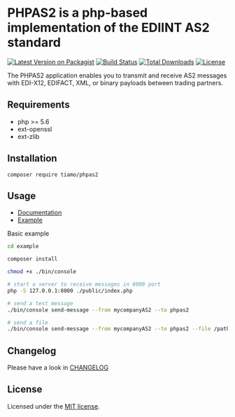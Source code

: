 # PHPAS2 is a php-based implementation of the EDIINT AS2 standard

[![Latest Version on Packagist](https://img.shields.io/packagist/v/tiamo/phpas2.svg?style=flat-square)](https://packagist.org/packages/tiamo/phpas2)
[![Build Status](https://travis-ci.org/tiamo/phpas2.svg?branch=master)](https://travis-ci.org/tiamo/phpas2)
[![Total Downloads](https://img.shields.io/packagist/dt/tiamo/phpas2.svg?style=flat-square)](https://packagist.org/packages/tiamo/phpas2)
[![License](https://poser.pugx.org/tiamo/phpas2/license)](https://packagist.org/packages/tiamo/phpas2)

The PHPAS2 application enables you to transmit and receive AS2 messages with 
EDI-X12, EDIFACT, XML, or binary payloads between trading partners.

## Requirements

* php >= 5.6
* ext-openssl
* ext-zlib

## Installation

```
composer require tiamo/phpas2
```

## Usage

* [Documentation](./docs/index.md)
* [Example](./example)

Basic example

```bash
cd example

composer install

chmod +x ./bin/console

# start a server to receive messages in 8000 port
php -S 127.0.0.1:8000 ./public/index.php

# send a test message
./bin/console send-message --from mycompanyAS2 --to phpas2

# send a file
./bin/console send-message --from mycompanyAS2 --to phpas2 --file /path/to/the/file 
```

## Changelog

Please have a look in [CHANGELOG](CHANGELOG.md)

## License

Licensed under the [MIT license](http://opensource.org/licenses/MIT).
